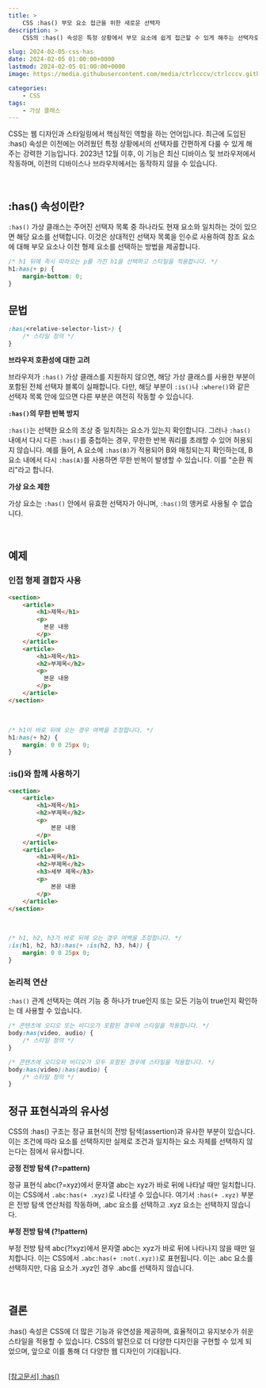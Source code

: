 ```yaml
---
title: >  
    CSS :has() 부모 요소 접근을 위한 새로운 선택자
description: >  
    CSS의 :has() 속성은 특정 상황에서 부모 요소에 쉽게 접근할 수 있게 해주는 선택자로, 주어진 선택자 목록 중 하나라도 일치하면 해당 요소를 선택합니다. 이를 통해 더 효율적이고 유연한 웹 디자인이 가능해지며, :is()나 :where()와 함께 사용하여 브라우저 호환성을 고려할 수 있습니다.    

slug: 2024-02-05-css-has
date: 2024-02-05 01:00:00+0000
lastmod: 2024-02-05 01:00:00+0000
image: https://media.githubusercontent.com/media/ctrlcccv/ctrlcccv.github.io/master/assets/img/post/2024-02-05-css-has.webp

categories:
    - CSS
tags:
    - 가상 클래스
---
```

CSS는 웹 디자인과 스타일링에서 핵심적인 역할을 하는 언어입니다. 최근에 도입된 :has() 속성은 이전에는 어려웠던 특정 상황에서의 선택자를 간편하게 다룰 수 있게 해주는 강력한 기능입니다. 2023년 12월 이후, 이 기능은 최신 디바이스 및 브라우저에서 작동하며, 이전의 디바이스나 브라우저에서는 동작하지 않을 수 있습니다.  



<ins class="adsbygoogle"
     style="display:block; text-align:center;"
     data-ad-layout="in-article"
     data-ad-format="fluid"
     data-ad-client="ca-pub-8535540836842352"
     data-ad-slot="2974559225"></ins>
<script>
     (adsbygoogle = window.adsbygoogle || []).push({});
</script>


<br>


## :has() 속성이란?

`:has()` 가상 클래스는 주어진 선택자 목록 중 하나라도 현재 요소와 일치하는 것이 있으면 해당 요소를 선택합니다. 이것은 상대적인 선택자 목록을 인수로 사용하여 참조 요소에 대해 부모 요소나 이전 형제 요소를 선택하는 방법을 제공합니다.

```css
/* h1 뒤에 즉시 따라오는 p를 가진 h1을 선택하고 스타일을 적용합니다. */
h1:has(+ p) {
    margin-bottom: 0;
}
```

## 문법

```css
:has(<relative-selector-list>) {
    /* 스타일 정의 */
}
```
**브라우저 호환성에 대한 고려**  

브라우저가 `:has()` 가상 클래스를 지원하지 않으면, 해당 가상 클래스를 사용한 부분이 포함된 전체 선택자 블록이 실패합니다.
다만, 해당 부분이 `:is()`나 `:where()`와 같은 선택자 목록 안에 있으면 다른 부분은 여전히 작동할 수 있습니다.  

**`:has()`의 무한 반복 방지**  

`:has()`는 선택한 요소의 조상 중 일치하는 요소가 있는지 확인합니다.
그러나 `:has()` 내에서 다시 다른 `:has()`를 중첩하는 경우, 무한한 반복 쿼리를 초래할 수 있어 허용되지 않습니다.
예를 들어, A 요소에 `:has(B)`가 적용되어 B와 매칭되는지 확인하는데, B 요소 내에서 다시 `:has(A)`를 사용하면 무한 반복이 발생할 수 있습니다. 이를 "순환 쿼리"라고 합니다.

**가상 요소 제한**  

가상 요소는 `:has()` 안에서 유효한 선택자가 아니며, `:has()`의 앵커로 사용될 수 없습니다.  




<ins class="adsbygoogle"
     style="display:block; text-align:center;"
     data-ad-layout="in-article"
     data-ad-format="fluid"
     data-ad-client="ca-pub-8535540836842352"
     data-ad-slot="2974559225"></ins>
<script>
     (adsbygoogle = window.adsbygoogle || []).push({});
</script>


<br>

## 예제

### 인접 형제 결합자 사용

```html
<section>
    <article>
        <h1>제목</h1>
        <p>
          본문 내용
        </p>
    </article>
    <article>
        <h1>제목</h1>
        <h2>부제목</h2>
        <p>
          본문 내용
        </p>
    </article>
</section>
```

<br>

```css
/* h1이 바로 뒤에 오는 경우 여백을 조정합니다. */
h1:has(+ h2) {
    margin: 0 0 25px 0;
}
```
### :is()와 함께 사용하기

```html
<section>
    <article>
        <h1>제목</h1>
        <h2>부제목</h2>
        <p>
            본문 내용
        </p>
    </article>
    <article>
        <h1>제목</h1>
        <h2>부제목</h2>
        <h3>세부 제목</h3>
        <p>
            본문 내용
        </p>
    </article>
</section>
```

<br>

```css
/* h1, h2, h3가 바로 뒤에 오는 경우 여백을 조정합니다. */
:is(h1, h2, h3):has(+ :is(h2, h3, h4)) {
    margin: 0 0 25px 0;
}
```

### 논리적 연산

`:has()` 관계 선택자는 여러 기능 중 하나가 true인지 또는 모든 기능이 true인지 확인하는 데 사용할 수 있습니다.

```css
/* 콘텐츠에 오디오 또는 비디오가 포함된 경우에 스타일을 적용합니다. */
body:has(video, audio) {
    /* 스타일 정의 */
}

/* 콘텐츠에 오디오와 비디오가 모두 포함된 경우에 스타일을 적용합니다. */
body:has(video):has(audio) {
    /* 스타일 정의 */
}
```

## 정규 표현식과의 유사성

CSS의 :has() 구조는 정규 표현식의 전방 탐색(assertion)과 유사한 부분이 있습니다. 이는 조건에 따라 요소를 선택하지만 실제로 조건과 일치하는 요소 자체를 선택하지 않는다는 점에서 유사합니다.

**긍정 전방 탐색 (?=pattern)**

정규 표현식 abc(?=xyz)에서 문자열 abc는 xyz가 바로 뒤에 나타날 때만 일치합니다. 이는 CSS에서 `.abc:has(+ .xyz)`로 나타낼 수 있습니다. 여기서 `:has(+ .xyz)` 부분은 전방 탐색 연산처럼 작동하며, .abc 요소를 선택하고 .xyz 요소는 선택하지 않습니다.

**부정 전방 탐색 (?!pattern)**

부정 전방 탐색 abc(?!xyz)에서 문자열 abc는 xyz가 바로 뒤에 나타나지 않을 때만 일치합니다. 이는 CSS에서 `.abc:has(+ :not(.xyz))`로 표현됩니다. 이는 .abc 요소를 선택하지만, 다음 요소가 .xyz인 경우 .abc를 선택하지 않습니다.  

<br>

## 결론

:has() 속성은 CSS에 더 많은 기능과 유연성을 제공하며, 효율적이고 유지보수가 쉬운 스타일을 적용할 수 있습니다. CSS의 발전으로 더 다양한 디자인을 구현할 수 있게 되었으며, 앞으로 이를 통해 더 다양한 웹 디자인이 기대됩니다.  
<br>

<div class="btn_wrap">
    <a href="https://developer.mozilla.org/en-US/docs/Web/CSS/:has" target="_blank">[참고문서] :has()</a>
</div>

